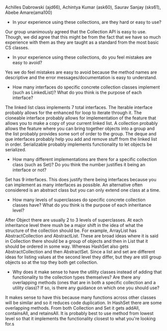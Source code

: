 Achilles Dabrowski (ajd66), Achintya Kumar (ask60), Saurav Sanjay (sks61), Abebe Amare(ama100)

- In your experience using these collections, are they hard or easy to use?

Our group unanimously agreed that the Collection API is easy to use. Though, we did
agree that this might be from the fact that we have so much experience with them as
they are taught as a standard from the most basic CS classes. 
- In your experience using these collections, do you feel mistakes are easy to avoid?

Yes we do feel mistakes are easy to avoid because the method names are descriptive
and the error messages/documentation is easy to understand.

- How many interfaces do specific concrete collection classes implement (such as LinkedList)? What do you think is the purpose of each interface?

The linked list class implements 7 total interfaces. The Iterable interface probably
allows for the enhanced for loop to iterate through it. The cloneable interface
probably allows for implementation of the feature that allows you to make a copy of
your current linked list. A collection probably allows the feature where you can
bring together objects into a group and the list probably provides some sort of order
to the group. The deque and que interfaces probably help you add and remove stuff
from the linked list in order. Serializable probably implements functionality to
let objects be serialized.

- How many different implementations are there for a specific collection class (such as Set)? Do you think the number justifies it being an interface or not?

Set has 9 interfaces. This does justify there being interfaces because you can
implement as many interfaces as possible. An alternative often considered is an 
abstract class but you can only extend one class at a time. 

- How many levels of superclasses do specific concrete collection classes have? What do you think is the purpose of each inheritance level?

After Object there are usually 2 to 3 levels of superclasses. At each inheritance
level there mush be a major shift in the idea of what the structure of the collection
should be. For example, ArrayList has AbstractCollection and AbstractList. These
are broad ideas where it is said in Collection there should be a group of objects
and then in List that it should be ordered in some way. Whereas HashSet also gets 
AbstractCollection and then AbstractSet. Since a list and set are different ideas
for listing values at the second level they differ, but they are still group objects
so at the top they both get collection. 

- Why does it make sense to have the utility classes instead of adding that functionality to the collection types themselves? Are there any overlapping methods (ones that are in both a specific collection and a utility class)? If so, is there any guidance on which one you should use?

It makes sense to have this because many functions across other classes will be similar
and so it reduces code duplication. In HashSet there are some overlapping methods. From
both Collection and Set it gets addAll, containsAll, and retainsAll. It is probably
best to use method from lowest level so that it implements the functionality closest
to what you're looking for.s 